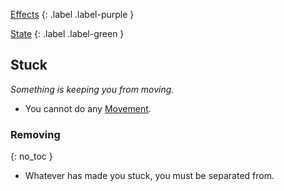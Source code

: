 
[Effects](Game/Core/Effects)
{: .label .label-purple }

[State](Game/Core/Effects#State)
{: .label .label-green }

## Stuck
*Something is keeping you from moving.*
* You cannot do any [Movement](Game/Core/Movement).

### Removing
{: no_toc }
* Whatever has made you stuck, you must be separated from.